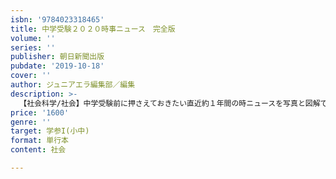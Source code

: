```yaml
---
isbn: '9784023318465'
title: 中学受験２０２０時事ニュース　完全版
volume: ''
series: ''
publisher: 朝日新聞出版
pubdate: '2019-10-18'
cover: ''
author: ジュニアエラ編集部／編集
description: >-
  【社会科学/社会】中学受験前に押さえておきたい直近約１年間の時ニュースを写真と図解でわかりやすく解説。巻頭には、東大クイズ王・伊沢拓司さんの勉強の仕方やニュースのポイントなどの解説特集も。年表形式で１年を網羅的に振り返る企画もあり、中学受験に必携の一冊です。
price: '1600'
genre: ''
target: 学参I(小中)
format: 単行本
content: 社会

---
```

